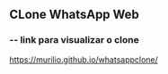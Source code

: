 ## CLone WhatsApp Web

### -- link para visualizar o clone 

https://murilio.github.io/whatsappclone/
